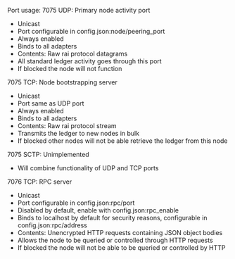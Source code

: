Port usage:
7075 UDP: Primary node activity port
* Unicast
* Port configurable in config.json:node/peering_port
* Always enabled
* Binds to all adapters
* Contents: Raw rai protocol datagrams
* All standard ledger activity goes through this port
* If blocked the node will not function

7075 TCP: Node bootstrapping server
* Unicast
* Port same as UDP port
* Always enabled
* Binds to all adapters
* Contents: Raw rai protocol stream
* Transmits the ledger to new nodes in bulk
* If blocked other nodes will not be able retrieve the ledger from this node

7075 SCTP: Unimplemented
* Will combine functionality of UDP and TCP ports

7076 TCP: RPC server
* Unicast
* Port configurable in config.json:rpc/port
* Disabled by default, enable with config.json:rpc_enable
* Binds to localhost by default for security reasons, configurable in config.json:rpc/address
* Contents: Unencrypted HTTP requests containing JSON object bodies
* Allows the node to be queried or controlled through HTTP requests
* If blocked the node will not be able to be queried or controlled by HTTP
